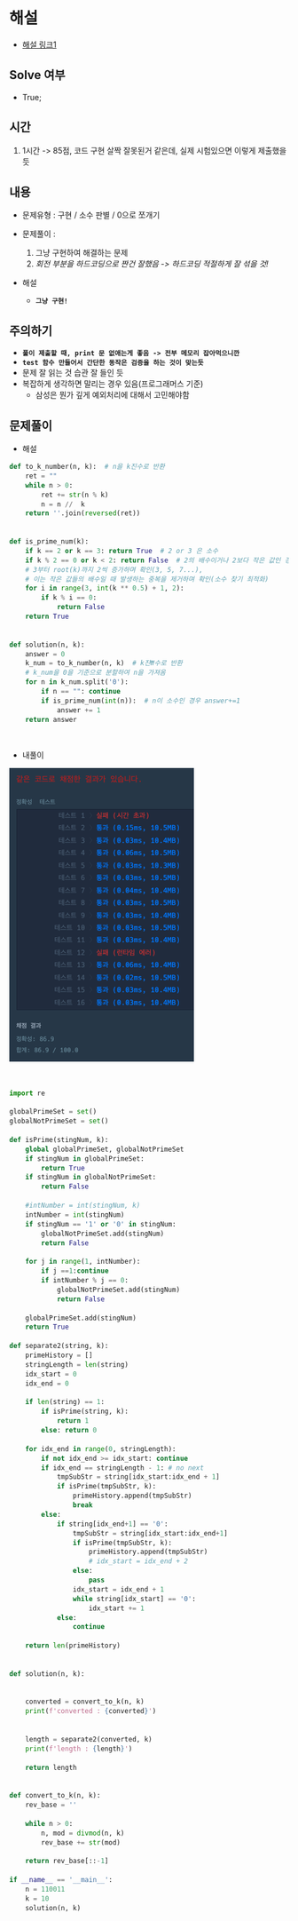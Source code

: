 # 해설
- [해설 링크1](https://kimjingo.tistory.com/147?category=946327)


## Solve 여부
- True;


## 시간
  1) 1시간 -> 85점, 코드 구현 살짝 잘못된거 같은데, 실제 시험있으면 이렇게 제출했을 듯

## 내용
- 문제유형 : 구현 / 소수 판별 / 0으로 쪼개기
- 문제풀이 :

    1) 그냥 구현하여 해결하는 문제 
    2) *회전 부분을 하드코딩으로 짠건 잘했음 -> 하드코딩 적절하게 잘 섞을 것!*


- 해설
    - **`그냥 구현!`**


## 주의하기

- **`풀이 제출할 때, print 문 없애는게 좋음 -> 전부 메모리 잡아먹으니깐`**
- **`test 함수 만들어서 간단한 동작은 검증을 하는 것이 맞는듯`**
- 문제 잘 읽는 것 습관 잘 들인 듯
- 복잡하게 생각하면 말리는 경우 있음(프로그래머스 기준)
  - 삼성은 뭔가 깊게 예외처리에 대해서 고민해야함


## 문제풀이

- 해설
```python
def to_k_number(n, k):  # n을 k진수로 반환
    ret = ""
    while n > 0:
        ret += str(n % k)
        n = n //  k
    return ''.join(reversed(ret))
 
 
def is_prime_num(k):
    if k == 2 or k == 3: return True  # 2 or 3 은 소수
    if k % 2 == 0 or k < 2: return False  # 2의 배수이거나 2보다 작은 값인 경우 소수가 아님
    # 3부터 root(k)까지 2씩 증가하며 확인(3, 5, 7...),
    # 이는 작은 값들의 배수일 때 발생하는 중복을 제거하며 확인(소수 찾기 최적화)
    for i in range(3, int(k ** 0.5) + 1, 2):
        if k % i == 0:
            return False
    return True
 
 
def solution(n, k):
    answer = 0
    k_num = to_k_number(n, k)  # k진₩수로 반환
    # k_num을 0을 기준으로 분할하여 n을 가져옴
    for n in k_num.split('0'):
        if n == "": continue
        if is_prime_num(int(n)):  # n이 소수인 경우 answer+=1
            answer += 1
    return answer

```

<br>

- 내풀이

![img.png](img.png)

<br>

```python
import re

globalPrimeSet = set()
globalNotPrimeSet = set()

def isPrime(stingNum, k):
    global globalPrimeSet, globalNotPrimeSet
    if stingNum in globalPrimeSet:
        return True
    if stingNum in globalNotPrimeSet:
        return False

    #intNumber = int(stingNum, k)
    intNumber = int(stingNum)
    if stingNum == '1' or '0' in stingNum:
        globalNotPrimeSet.add(stingNum)
        return False

    for j in range(1, intNumber):
        if j ==1:continue
        if intNumber % j == 0:
            globalNotPrimeSet.add(stingNum)
            return False

    globalPrimeSet.add(stingNum)
    return True

def separate2(string, k):
    primeHistory = []
    stringLength = len(string)
    idx_start = 0
    idx_end = 0

    if len(string) == 1:
        if isPrime(string, k):
            return 1
        else: return 0

    for idx_end in range(0, stringLength):
        if not idx_end >= idx_start: continue
        if idx_end == stringLength - 1: # no next
            tmpSubStr = string[idx_start:idx_end + 1]
            if isPrime(tmpSubStr, k):
                primeHistory.append(tmpSubStr)
                break
        else:
            if string[idx_end+1] == '0':
                tmpSubStr = string[idx_start:idx_end+1]
                if isPrime(tmpSubStr, k):
                    primeHistory.append(tmpSubStr)
                    # idx_start = idx_end + 2
                else:
                    pass
                idx_start = idx_end + 1
                while string[idx_start] == '0':
                    idx_start += 1
            else:
                continue

    return len(primeHistory)


def solution(n, k):


    converted = convert_to_k(n, k)
    print(f'converted : {converted}')


    length = separate2(converted, k)
    print(f'length : {length}')

    return length


def convert_to_k(n, k):
    rev_base = ''

    while n > 0:
        n, mod = divmod(n, k)
        rev_base += str(mod)

    return rev_base[::-1]

if __name__ == '__main__':
    n = 110011
    k = 10
    solution(n, k)

```


